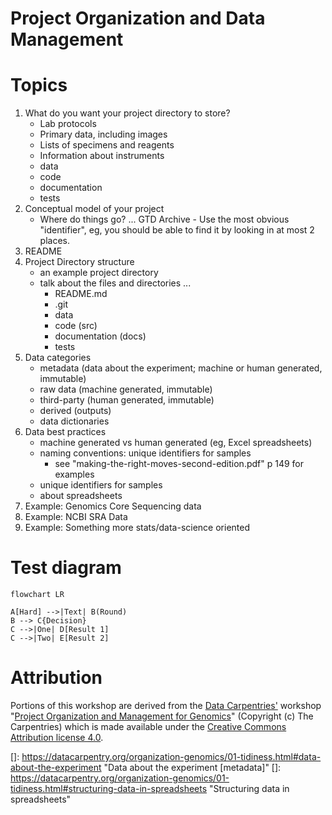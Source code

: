 Project Organization and Data Management
========================================

Topics
=======

1. What do you want your project directory to store?
    - Lab protocols
    - Primary data, including images 
    - Lists of specimens and reagents 
    - Information about instruments
    - data
    - code
    - documentation
    - tests
1. Conceptual model of your project
    - Where do things go? ... GTD Archive - Use the most obvious "identifier",
      eg, you should be able to find it by looking in at most 2 places.
1. README
1. Project Directory structure
    - an example project directory
    - talk about the files and directories ...
        - README.md
        - .git
        - data
        - code (src)
        - documentation (docs)
        - tests
1. Data categories
    - metadata (data about the experiment; machine or human generated, immutable)
    - raw data (machine generated, immutable)
    - third-party (human generated, immutable)
    - derived (outputs)
    - data dictionaries
1. Data best practices
    - machine generated vs human generated (eg, Excel spreadsheets)
    - naming conventions: unique identifiers for samples
        - see "making-the-right-moves-second-edition.pdf" p 149 for examples
    - unique identifiers for samples
    - about spreadsheets
1. Example: Genomics Core Sequencing data
1. Example: NCBI SRA Data
1. Example: Something more stats/data-science oriented

Test diagram
============

```mermaid
flowchart LR

A[Hard] -->|Text| B(Round)
B --> C{Decision}
C -->|One| D[Result 1]
C -->|Two| E[Result 2]
```



Attribution
===========

Portions of this workshop are derived from the [Data Carpentries'][dc_home]
workshop "[Project Organization and Management for Genomics][dc_orgg]"
(Copyright (c) The Carpentries) which is made available under the [Creative
Commons Attribution license 4.0][cc40].



<!-- LINKS -->

[cc40]: https://creativecommons.org/licenses/by/4.0/
[cc40l]: https://creativecommons.org/licenses/by/4.0/legalcode
[dc_home]: https://datacarpentry.org/
[dc_orgg]: https://datacarpentry.org/organization-genomics

[]: https://datacarpentry.org/organization-genomics/01-tidiness.html#data-about-the-experiment "Data about the experiment [metadata]"
[]: https://datacarpentry.org/organization-genomics/01-tidiness.html#structuring-data-in-spreadsheets "Structuring data in spreadsheets"

<!-- END -->
